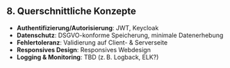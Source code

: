 ## 8. Querschnittliche Konzepte

- **Authentifizierung/Autorisierung**: JWT, Keycloak
- **Datenschutz**: DSGVO-konforme Speicherung, minimale Datenerhebung
- **Fehlertoleranz**: Validierung auf Client- & Serverseite
- **Responsives Design**: Responsives Webdesign
- **Logging & Monitoring**: TBD (z. B. Logback, ELK?)